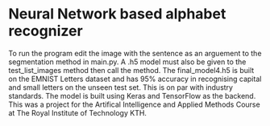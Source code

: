 # Neural Network based alphabet recognizer
To run the program edit the image with the sentence as an arguement to the segmentation method in main.py. A .h5 model must also be given to the test_list_images method then call the method. The final_model4.h5 is built on the EMNIST Letters dataset and has 95% accuracy in recognising capital and small letters on the unseen test set. This is on par with industry standards. The model is built using Keras and TensorFlow as the backend.  
This was a project for the Artifical Intelligence and Applied Methods Course at The Royal Institute of Technology KTH.
